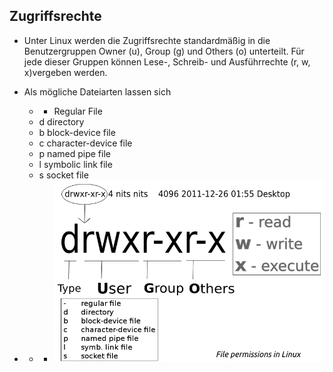 ## Zugriffsrechte

* Unter Linux werden die Zugriffsrechte standardmäßig in die Benutzergruppen Owner \(u\), Group \(g\) und Others \(o\) unterteilt. Für jede dieser Gruppen können Lese-, Schreib- und Ausführrechte \(r, w, x\)vergeben werden.
* Als mögliche Dateiarten lassen sich 
  * - Regular File
  * d directory
  * b block-device file
  * c character-device file
  * p named pipe file
  * l symbolic link file
  * s socket file

* * * ![](/images/file_permissions.png)



